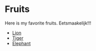 # Fruits
Here is my favorite fruits. Eetsmaakelijk!!!

- [Lion](lion.md)  
- [Tiger](tiger.md)  
- [Elephant](elephant.md)  
